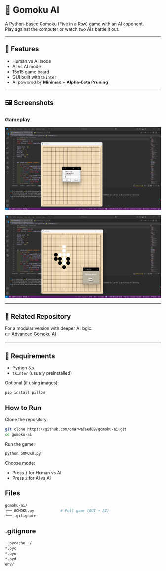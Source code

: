 # 🎯 Gomoku AI

A Python-based Gomoku (Five in a Row) game with an AI opponent.  
Play against the computer or watch two AIs battle it out.

---

## 🚀 Features

- Human vs AI mode  
- AI vs AI mode  
- 15x15 game board  
- GUI built with `tkinter`  
- AI powered by **Minimax** + **Alpha-Beta Pruning**

---

## 🖼️ Screenshots

### Gameplay

![Gomoku1](https://github.com/omarwaleed09/Omar-Waleed/blob/main/Gomoku-ai/Screenshots/gomoku1.png)

![Gomoku2](https://github.com/omarwaleed09/Omar-Waleed/blob/main/Gomoku-ai/Screenshots/gomoku2.png)

---

## 📂 Related Repository

For a modular version with deeper AI logic:  
👉 [Advanced Gomoku AI](https://github.com/omarwaleed09/gomoku-ai)

---

## 🧰 Requirements

- Python 3.x  
- `tkinter` (usually preinstalled)  


Optional (if using images):

```bash
pip install pillow
```

## How to Run

Clone the repository:

```bash
git clone https://github.com/omarwaleed09/gomoku-ai.git
cd gomoku-ai
```

Run the game:

```bash
python GOMOKU.py
```

Choose mode:

- Press `1` for Human vs AI  
- Press `2` for AI vs AI

## Files

```bash
gomoku-ai/
├── GOMOKU.py            # Full game (GUI + AI)
└── .gitignore
```

## .gitignore

```bash
__pycache__/
*.pyc
*.pyo
*.pyd
env/
```
